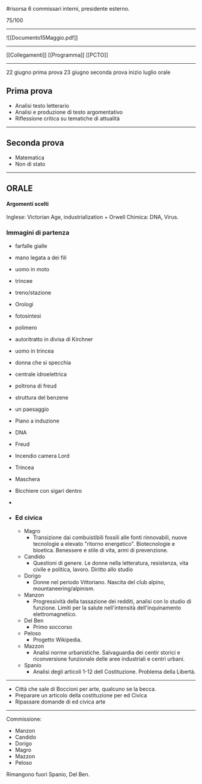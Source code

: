 #risorsa 
6 commissari interni, presidente esterno. 

75/100


---

![[Documento15Maggio.pdf]]
___

[[Collegamenti]]
[[Programma]]
[[PCTO]]

---

22 giugno prima prova 
23 giugno seconda prova 
inizio luglio orale


## **Prima prova**
- Analisi testo letterario 
- Analisi e produzione di testo argomentativo 
- Riflessione critica su tematiche di attualità
___
## **Seconda prova**
- Matematica 
- Non di stato 


---
## **ORALE**

#### Argomenti scelti
Inglese: Victorian Age, industrialization + Orwell
Chimica: DNA, Virus. 

### Immagini di partenza
- farfalle gialle
- mano legata a dei fili
- uomo in moto
- trincee
- treno/stazione
- Orologi
- fotosintesi
- polimero
- autoritratto in divisa di Kirchner
- uomo in trincea
- donna che si specchia
- centrale idroelettrica
- poltrona di freud
- struttura del benzene 
- un paesaggio
- Piano a induzione
- DNA
- Freud
- Incendio camera Lord
- Trincea
- Maschera
- Bicchiere con sigari dentro
- 

- ### Ed civica
	- Magro
		- Transizione dai combuistibili fossili alle fonti rinnovabili, nuove tecnologie a elevato "ritorno energetico". Biotecnologie e bioetica. Benessere e stile di vita, armi di prevenzione. 
	- Candido
		- Questioni di genere. Le donne nella letteratura, resistenza, vita civile e politica, lavoro. Diritto allo studio
	- Dorigo
		- Donne nel periodo Vittoriano. Nascita del club alpino, mountaneering/alpinism. 
	- Manzon
		- Progressività della tassazione dei redditi, analisi con lo studio di funzione. Limiti per la salute nell'intensità dell'inquinamento elettromagnetico. 
	- Del Ben
		- Primo soccorso
	- Peloso
		- Progetto Wikipedia. 
	- Mazzon
		- Analisi norme urbanistiche. Salvaguardia dei centir storici e riconversione funzionale delle aree industriali  e centri urbani. 
	- Spanio
		- Analisi degli articoli 1-12 dell Costituzione. Problema della Libertà. 

---


- Città che sale di Boccioni per arte, qualcuno se la becca. 
- Preparare un articolo della costituzione per ed Civica
- Ripassare domande di ed civica arte 


---
Commissione: 
- Manzon
- Candido
- Dorigo
- Magro
- Mazzon
- Peloso

Rimangono fuori Spanio, Del Ben. 


